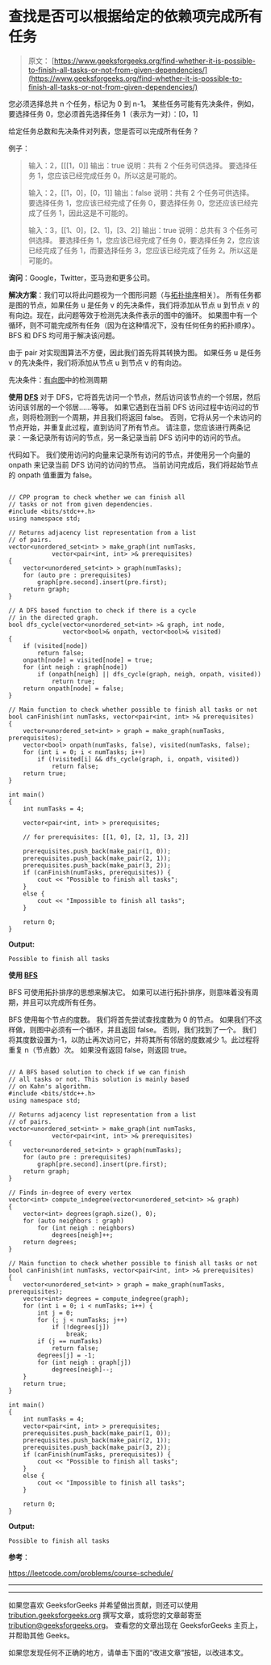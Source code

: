 # 查找是否可以根据给定的依赖项完成所有任务

> 原文： [https://www.geeksforgeeks.org/find-whether-it-is-possible-to-finish-all-tasks-or-not-from-given-dependencies/](https://www.geeksforgeeks.org/find-whether-it-is-possible-to-finish-all-tasks-or-not-from-given-dependencies/)

您必须选择总共 n 个任务，标记为 0 到 n-1。 某些任务可能有先决条件，例如，要选择任务 0，您必须首先选择任务 1（表示为一对）：[0，1]

给定任务总数和先决条件对列表，您是否可以完成所有任务？

例子：

> 输入：2，[[[1，0]]
> 输出：true
> 说明：共有 2 个任务可供选择。 要选择任务 1，您应该已经完成​​任务 0。所以这是可能的。
> 
> 输入：2，[[1，0]，[0，1]]
> 输出：false
> 说明：共有 2 个任务可供选择。 要选择任务 1，您应该已经完成​​了任务 0，要选择任务 0，您还应该已经完成​​了任务 1，因此这是不可能的。
> 
> 输入：3，[[1、0]，[2、1]，[3、2]]
> 输出：true
> 说明：总共有 3 个任务可供选择。 要选择任务 1，您应该已经完成​​了任务 0，要选择任务 2，您应该已经完成​​了任务 1，而要选择任务 3，您应该已经完成​​了任务 2。所以这是可能的。

**询问**：Google，Twitter，亚马逊和更多公司。

**解决方案**：我们可以将此问题视为一个图形问题（与[拓扑排序](https://www.geeksforgeeks.org/topological-sorting/)相关）。 所有任务都是图的节点，如果任务 u 是任务 v 的先决条件，我们将添加从节点 u 到节点 v 的有向边。现在，此问题等效于检测先决条件表示的图中的循环。 如果图中有一个循环，则不可能完成所有任务（因为在这种情况下，没有任何任务的拓扑顺序）。 BFS 和 DFS 均可用于解决该问题。

由于 pair 对实现图算法不方便，因此我们首先将其转换为图。 如果任务 u 是任务 v 的先决条件，我们将添加从节点 u 到节点 v 的有向边。

先决条件：[有向图](https://www.geeksforgeeks.org/detect-cycle-in-a-graph/)中的检测周期

**使用 [DFS](http://www.geeksforgeeks.org/depth-first-traversal-for-a-graph/)** 对于 DFS，它将首先访问一个节点，然后访问该节点的一个邻居，然后访问该邻居的一个邻居……等等。 如果它遇到在当前 DFS 访问过程中访问过的节点，则将检测到一个周期，并且我们将返回 false。 否则，它将从另一个未访问的节点开始，并重复此过程，直到访问了所有节点。 请注意，您应该进行两条记录：一条记录​​所有访问的节点，另一条记录当前 DFS 访问中的访问的节点。

代码如下。 我们使用访问的向量来记录所有访问的节点，并使用另一个向量的 onpath 来记录当前 DFS 访问的访问的节点。 当前访问完成后，我们将起始节点的 onpath 值重置为 false。

```

// CPP program to check whether we can finish all 
// tasks or not from given dependencies. 
#include <bits/stdc++.h> 
using namespace std; 

// Returns adjacency list representation from a list 
// of pairs. 
vector<unordered_set<int> > make_graph(int numTasks, 
            vector<pair<int, int> >& prerequisites) 
{ 
    vector<unordered_set<int> > graph(numTasks); 
    for (auto pre : prerequisites) 
        graph[pre.second].insert(pre.first); 
    return graph; 
} 

// A DFS based function to check if there is a cycle 
// in the directed graph. 
bool dfs_cycle(vector<unordered_set<int> >& graph, int node,  
               vector<bool>& onpath, vector<bool>& visited) 
{ 
    if (visited[node]) 
        return false; 
    onpath[node] = visited[node] = true; 
    for (int neigh : graph[node]) 
        if (onpath[neigh] || dfs_cycle(graph, neigh, onpath, visited)) 
            return true; 
    return onpath[node] = false; 
} 

// Main function to check whether possible to finish all tasks or not 
bool canFinish(int numTasks, vector<pair<int, int> >& prerequisites) 
{ 
    vector<unordered_set<int> > graph = make_graph(numTasks, prerequisites); 
    vector<bool> onpath(numTasks, false), visited(numTasks, false); 
    for (int i = 0; i < numTasks; i++) 
        if (!visited[i] && dfs_cycle(graph, i, onpath, visited)) 
            return false; 
    return true; 
} 

int main() 
{ 
    int numTasks = 4; 

    vector<pair<int, int> > prerequisites; 

    // for prerequisites: [[1, 0], [2, 1], [3, 2]] 

    prerequisites.push_back(make_pair(1, 0)); 
    prerequisites.push_back(make_pair(2, 1)); 
    prerequisites.push_back(make_pair(3, 2)); 
    if (canFinish(numTasks, prerequisites)) { 
        cout << "Possible to finish all tasks"; 
    } 
    else { 
        cout << "Impossible to finish all tasks"; 
    } 

    return 0; 
} 

```

**Output:**

```
Possible to finish all tasks

```

**使用 [BFS](http://www.geeksforgeeks.org/breadth-first-traversal-for-a-graph/)**

BFS 可使用拓扑排序的思想来解决它。 如果可以进行拓扑排序，则意味着没有周期，并且可以完成所有任务。

BFS 使用每个节点的度数。 我们将首先尝试查找度数为 0 的节点。 如果我们不这样做，则图中必须有一个循环，并且返回 false。 否则，我们找到了一个。 我们将其度数设置为-1，以防止再次访问它，并将其所有邻居的度数减少 1。此过程将重复 n（节点数）次。 如果没有返回 false，则返回 true。

```

// A BFS based solution to check if we can finish 
// all tasks or not. This solution is mainly based 
// on Kahn's algorithm. 
#include <bits/stdc++.h> 
using namespace std; 

// Returns adjacency list representation from a list 
// of pairs. 
vector<unordered_set<int> > make_graph(int numTasks,  
            vector<pair<int, int> >& prerequisites) 
{ 
    vector<unordered_set<int> > graph(numTasks); 
    for (auto pre : prerequisites) 
        graph[pre.second].insert(pre.first); 
    return graph; 
} 

// Finds in-degree of every vertex 
vector<int> compute_indegree(vector<unordered_set<int> >& graph) 
{ 
    vector<int> degrees(graph.size(), 0); 
    for (auto neighbors : graph) 
        for (int neigh : neighbors) 
            degrees[neigh]++; 
    return degrees; 
} 

// Main function to check whether possible to finish all tasks or not 
bool canFinish(int numTasks, vector<pair<int, int> >& prerequisites) 
{ 
    vector<unordered_set<int> > graph = make_graph(numTasks, prerequisites); 
    vector<int> degrees = compute_indegree(graph); 
    for (int i = 0; i < numTasks; i++) { 
        int j = 0; 
        for (; j < numTasks; j++) 
            if (!degrees[j]) 
                break; 
        if (j == numTasks) 
            return false; 
        degrees[j] = -1; 
        for (int neigh : graph[j]) 
            degrees[neigh]--; 
    } 
    return true; 
} 

int main() 
{ 
    int numTasks = 4; 
    vector<pair<int, int> > prerequisites; 
    prerequisites.push_back(make_pair(1, 0)); 
    prerequisites.push_back(make_pair(2, 1)); 
    prerequisites.push_back(make_pair(3, 2)); 
    if (canFinish(numTasks, prerequisites)) { 
        cout << "Possible to finish all tasks"; 
    } 
    else { 
        cout << "Impossible to finish all tasks"; 
    } 

    return 0; 
} 

```

**Output:**

```
Possible to finish all tasks

```

**参考**：

https://leetcode.com/problems/course-schedule/



* * *

* * *

如果您喜欢 GeeksforGeeks 并希望做出贡献，则还可以使用 [tribution.geeksforgeeks.org](https://contribute.geeksforgeeks.org/) 撰写文章，或将您的文章邮寄至 tribution@geeksforgeeks.org。 查看您的文章出现在 GeeksforGeeks 主页上，并帮助其他 Geeks。

如果您发现任何不正确的地方，请单击下面的“改进文章”按钮，以改进本文。